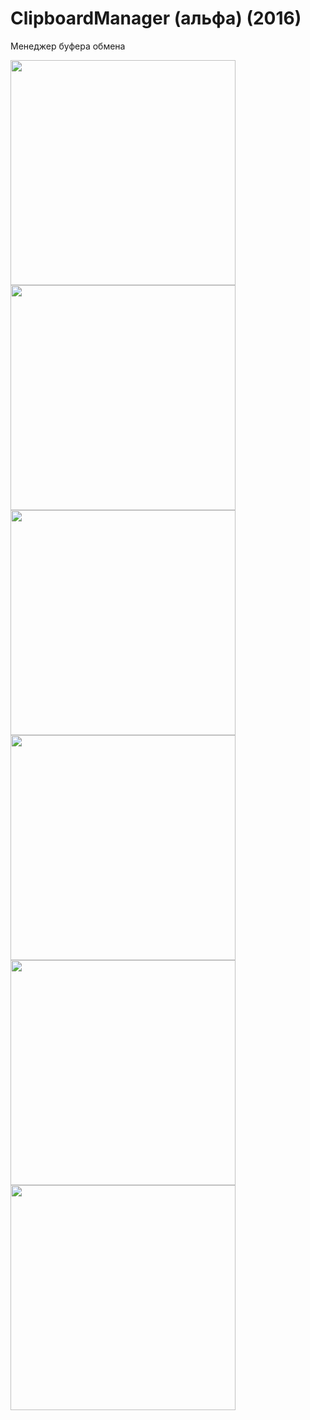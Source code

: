 # ClipboardManager (альфа) (2016)
Менеджер буфера обмена

<img align="left" src="https://github.com/iamkatrechko/ClipboardManager/blob/master/raw/1.png" width="360">
<img align="left" src="https://github.com/iamkatrechko/ClipboardManager/blob/master/raw/2.png" width="360">
<img align="left" src="https://github.com/iamkatrechko/ClipboardManager/blob/master/raw/3.png" width="360">
<img align="left" src="https://github.com/iamkatrechko/ClipboardManager/blob/master/raw/4.png" width="360">
<img align="left" src="https://github.com/iamkatrechko/ClipboardManager/blob/master/raw/5.png" width="360">
<img align="left" src="https://github.com/iamkatrechko/ClipboardManager/blob/master/raw/6.png" width="360">
